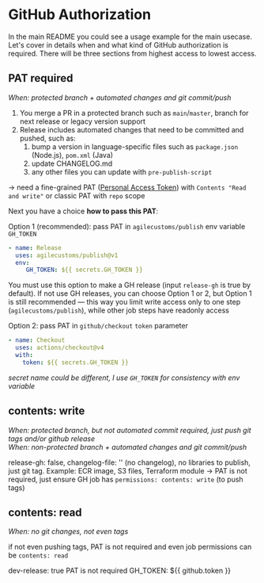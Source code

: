 # GitHub Authorization

In the main README you could see a usage example for the main usecase. 
Let's cover in details when and what kind of GitHub authorization is required.
There will be three sections from highest access to lowest access.

## PAT required

_When: protected branch + automated changes and git commit/push_

1. You merge a PR in a protected branch such as `main`/`master`, branch for next release or legacy version support
2. Release includes automated changes that need to be committed and pushed, such as:
   1. bump a version in language-specific files such as `package.json` (Node.js), `pom.xml` (Java)
   2. update CHANGELOG.md
   3. any other files you can update with `pre-publish-script`

→ need a fine-grained PAT ([Personal Access Token](https://docs.github.com/en/authentication/keeping-your-account-and-data-secure/managing-your-personal-access-tokens))
with `Contents "Read and write"` or classic PAT with `repo` scope

Next you have a choice **how to pass this PAT**:

Option 1 (recommended): pass PAT in `agilecustoms/publish` env variable `GH_TOKEN`
```yaml
- name: Release
  uses: agilecustoms/publish@v1
  env:
     GH_TOKEN: ${{ secrets.GH_TOKEN }}
```
You must use this option to make a GH release (input `release-gh` is true by default).
If not use GH releases, you can choose Option 1 or 2, but Option 1 is still recommended —
this way you limit write access only to one step (`agilecustoms/publish`), while other job steps have readonly access

Option 2: pass PAT in `github/checkout` `token` parameter
```yaml
- name: Checkout
  uses: actions/checkout@v4
  with:
    token: ${{ secrets.GH_TOKEN }}
```

_secret name could be different, I use `GH_TOKEN` for consistency with env variable_

## contents: write

_When: protected branch, but not automated commit required, just push git tags and/or github release_<br>
_When: non-protected branch + automated changes and git commit/push_

release-gh: false, changelog-file: '' (no changelog), no libraries to publish, just git tag. Example: ECR image, S3 files, Terraform module
-> PAT is not required, just ensure GH job has `permissions: contents: write` (to push tags)

## contents: read

_When: no git changes, not even tags_

if not even pushing tags, PAT is not required and even job permissions can be `contents: read`

dev-release: true
PAT is not required
GH_TOKEN: ${{ github.token }}